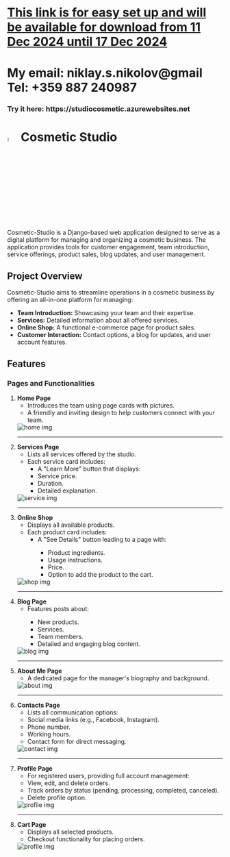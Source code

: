 <h1><a href="https://drive.google.com/file/d/16pw4jxpen3wh9tEsuMAfUxwoI4M2Na60/view?usp=sharing">This link is for easy set up and will be available for download from 11 Dec 2024 until 17 Dec 2024</a></h1>
<h1>My email: niklay.s.nikolov@gmail Tel: +359 887 240987</h1>
<h3> Try it here: https://studiocosmetic.azurewebsites.net </h3>
<h1>
    <img src="images_for_readme/intro.png" width="5%" alt="Logo"/> Cosmetic Studio
</h1>

<p>
    Cosmetic-Studio is a Django-based web application designed to serve as a digital platform for managing and organizing a cosmetic business. The application provides tools for customer engagement, team introduction, service offerings, product sales, blog updates, and user management.
</p>

<h2>Project Overview</h2>

<p>
    Cosmetic-Studio aims to streamline operations in a cosmetic business by offering an all-in-one platform for managing:
</p>
<ul>
    <li><strong>Team Introduction:</strong> Showcasing your team and their expertise.</li>
    <li><strong>Services:</strong> Detailed information about all offered services.</li>
    <li><strong>Online Shop:</strong> A functional e-commerce page for product sales.</li>
    <li><strong>Customer Interaction:</strong> Contact options, a blog for updates, and user account features.</li>
</ul>

<h2>Features</h2>

<h3>Pages and Functionalities</h3>

<ol>
    <li>
        <strong>Home Page</strong>
        <ul>
            <li>Introduces the team using page cards with pictures.</li>
            <li>A friendly and inviting design to help customers connect with your team.</li>
        </ul>
        <div>
            <img src="images_for_readme/home.png" alt="home img"/>
        </div>
    </li>
<hr>
    <li>
        <strong>Services Page</strong>
        <ul>
            <li>Lists all services offered by the studio.</li>
            <li>Each service card includes:
                <ul>
                    <li>A "Learn More" button that displays:</li>
                    <li>Service price.</li>
                    <li>Duration.</li>
                    <li>Detailed explanation.</li>
                </ul>
            </li>
        </ul>
        <div>
            <img src="images_for_readme/services.png" alt="service img"/>
        </div>
    </li>
<hr>
    <li>
        <strong>Online Shop</strong>
        <ul>
            <li>Displays all available products.</li>
            <li>Each product card includes:
                <ul>
                    <li>A "See Details" button leading to a page with:</li>                    
                    <ul>
                        <li>Product ingredients.</li>
                        <li>Usage instructions.</li>
                        <li>Price.</li>
                        <li>Option to add the product to the cart.</li>
                    </ul>
                </ul>
            </li>
        </ul>
        <div>
            <img src="images_for_readme/shop.png" alt="shop img"/>
        </div>
    </li>
<hr>
    <li>
        <strong>Blog Page</strong>
        <ul>            
            <li>Features posts about:</li>
            <ul>
                <li>New products.</li>
                <li>Services.</li>
                <li>Team members.</li>
                <li>Detailed and engaging blog content.</li>
            </ul>
        </ul>
        <div>
            <img src="images_for_readme/blog.png" alt="blog img"/>
        </div>
    </li>
<hr>
    <li>
        <strong>About Me Page</strong>
        <ul>
            <li>A dedicated page for the manager's biography and background.</li>
        </ul>
        <div>
            <img src="images_for_readme/about.png" alt="about img"/>
        </div>
    </li>
<hr>
    <li>
        <strong>Contacts Page</strong>
        <ul>
            <li>Lists all communication options:</li>
            <li>Social media links (e.g., Facebook, Instagram).</li>
            <li>Phone number.</li>
            <li>Working hours.</li>
            <li>Contact form for direct messaging.</li>
        </ul>
        <div>
            <img src="images_for_readme/contact.png" alt="contact img"/>
        </div>
    </li>
<hr>
    <li>
        <strong>Profile Page</strong>
        <ul>
            <li>For registered users, providing full account management:</li>
            <li>View, edit, and delete orders.</li>
            <li>Track orders by status (pending, processing, completed, canceled).</li>
            <li>Delete profile option.</li>
        </ul>
        <div>
            <img src="images_for_readme/profile.png" alt="profile img"/>
        </div>
    </li>
<hr>
    <li>
        <strong>Cart Page</strong>
        <ul>
            <li>Displays all selected products.</li>
            <li>Checkout functionality for placing orders.</li>
        </ul>
        <div>
            <img src="images_for_readme/profile.png" alt="profile img"/>
        </div>
    </li>
</ol>